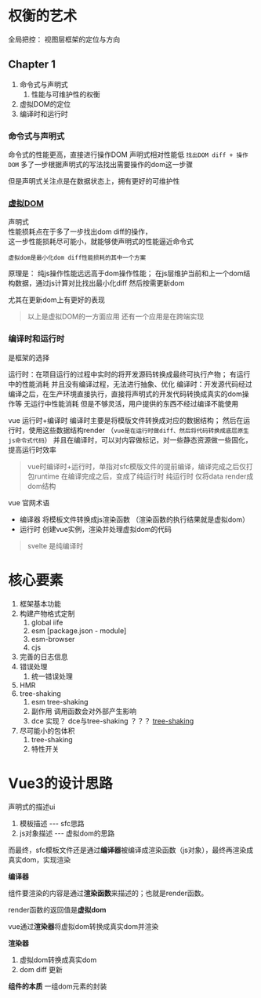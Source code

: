 # 权衡的艺术

全局把控： 视图层框架的定位与方向

## Chapter 1
1. 命令式与声明式
   1. 性能与可维护性的权衡
2. 虚拟DOM的定位
3. 编译时和运行时



### 命令式与声明式
命令式的性能更高，直接进行操作DOM
声明式相对性能低 `找出DOM diff + 操作DOM` 多了一步根据声明式的写法找出需要操作的dom这一步骤

但是声明式关注点是在数据状态上，拥有更好的可维护性

### [虚拟DOM](../virtual-dom.md)
声明式       
性能损耗点在于多了一步找出dom diff的操作，     
这一步性能损耗尽可能小，就能够使声明式的性能逼近命令式

`虚拟dom是最小化dom diff性能损耗的其中一个方案`

原理是： 
纯js操作性能远远高于dom操作性能；
在js层维护当前和上一个dom结构数据，通过js计算对比找出最小化diff
然后按需更新dom

尤其在更新dom上有更好的表现

> 以上是虚拟DOM的一方面应用
> 还有一个应用是在跨端实现 

### 编译时和运行时
是框架的选择

运行时：在项目运行的过程中实时的将开发源码转换成最终可执行产物；
    有运行中的性能消耗
    并且没有编译过程，无法进行抽象、优化
编译时：开发源代码经过编译之后，在生产环境直接执行，直接将声明式的开发代码转换成真实的dom操作等
    无运行中性能消耗
    但是不够灵活，用户提供的东西不经过编译不能使用

vue 运行时+编译时
编译时主要是将模版文件转换成对应的数据结构；
然后在运行时，使用这些数据结构render  （`vue是在运行时做diff、然后将代码转换成底层原生js命令式代码`）
并且在编译时，可以对内容做标记，对一些静态资源做一些固化，提高运行时效率

> vue时编译时+运行时，单指对sfc模版文件的提前编译，编译完成之后仅打包runtime
> 在编译完成之后，变成了纯运行时
> 纯运行时 仅将data render成dom结构

vue 官网术语
+ 编译器 将模板文件转换成js渲染函数 （渲染函数的执行结果就是虚拟dom）
+ 运行时 创建vue实例，渲染并处理虚拟dom的代码

> svelte 是纯编译时


# 核心要素
1. 框架基本功能
2. 构建产物格式定制
   1. global iife
   2. esm   [package.json - module]
   3. esm-browser
   4. cjs
3. 完善的日志信息
4. 错误处理
   1. 统一错误处理
5. HMR
6. tree-shaking
   1. esm tree-shaking 
   2. 副作用 调用函数会对外部产生影响
   3. dce 实现？ dce与tree-shaking ？？？ [tree-shaking](../../../../../4.engineering/webpack/tree-shaking.md)
7. 尽可能小的包体积
   1. tree-shaking
   2. 特性开关


# Vue3的设计思路

声明式的描述ui
1. 模板描述    ---  sfc思路
2. js对象描述  ---  虚拟dom的思路

而最终，sfc模板文件还是通过**编译器**被编译成渲染函数（js对象），最终再渲染成真实dom，实现渲染

**编译器**

组件要渲染的内容是通过**渲染函数**来描述的；也就是render函数。

render函数的返回值是**虚拟dom**

vue通过**渲染器**将虚拟dom转换成真实dom并渲染

**渲染器**
1. 虚拟dom转换成真实dom
2. dom diff 更新

**组件的本质** 一组dom元素的封装